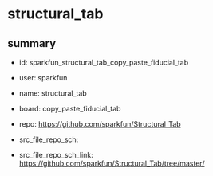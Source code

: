 # structural_tab
 
## summary 
* id: sparkfun_structural_tab_copy_paste_fiducial_tab
* user: sparkfun
* name: structural_tab
* board: copy_paste_fiducial_tab
* repo: https://github.com/sparkfun/Structural_Tab



* src_file_repo_sch: 
* src_file_repo_sch_link: https://github.com/sparkfun/Structural_Tab/tree/master/





